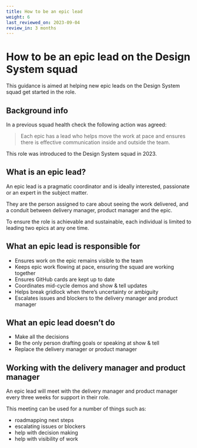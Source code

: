 ```yaml
---
title: How to be an epic lead
weight: 6
last_reviewed_on: 2023-09-04
review_in: 3 months
---
```

# How to be an epic lead on the Design System squad

This guidance is aimed at helping new epic leads on the Design System squad get started in the role. 

## Background info
  
In a previous squad health check the following action was agreed:

> Each epic has a lead who helps move the work at pace and ensures there is effective communication inside and outside the team.

This role was introduced to the Design System squad in 2023.

## What is an epic lead?
  
An epic lead is a pragmatic coordinator and is ideally interested, passionate or an expert in the subject matter.

They are the person assigned to care about seeing the work delivered, and a conduit between delivery manager, product manager and the epic.

To ensure the role is achievable and sustainable, each individual is limited to leading two epics at any one time. 

## What an epic lead is responsible for
  
- Ensures work on the epic remains visible to the team
- Keeps epic work flowing at pace, ensuring the squad are working together 
- Ensures GitHub cards are kept up to date
- Coordinates mid-cycle demos and show & tell updates
- Helps break gridlock when there’s uncertainty or ambiguity
- Escalates issues and blockers to the delivery manager and product manager

## What an epic lead doesn’t do
  
- Make all the decisions
- Be the only person drafting goals or speaking at show & tell
- Replace the delivery manager or product manager

## Working with the delivery manager and product manager

An epic lead will meet with the delivery manager and product manager every three weeks for support in their role.

This meeting can be used for a number of things such as:

- roadmapping next steps
- escalating issues or blockers
- help with decision making
- help with visibility of work
